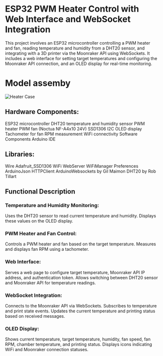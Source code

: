 # ESP32 PWM Heater Control with Web Interface and WebSocket Integration

This project involves an ESP32 microcontroller controlling a PWM heater and fan, reading temperature and humidity from a DHT20 sensor, and integrating with a 3D printer via the Moonraker API using WebSockets. It includes a web interface for setting target temperatures and configuring the Moonraker API connection, and an OLED display for real-time monitoring.

# Model assemby

![Heater Case](https://github.com/andsol/esp32-creality-chamber-heater/tree/main/media/heater-assembly.png)

## Hardware Components:

ESP32 microcontroller
DHT20 temperature and humidity sensor
PWM heater
PWM fan (Noctua NF-A4x10 24V)
SSD1306 I2C OLED display
Tachometer for fan RPM measurement
WiFi connectivity
Software Components
Arduino IDE

## Libraries:

Wire
Adafruit_SSD1306
WiFi
WebServer
WiFiManager
Preferences
ArduinoJson
HTTPClient
ArduinoWebsockets by Gil Maimon
DHT20 by Rob Tillart

## Functional Description
### Temperature and Humidity Monitoring:
Uses the DHT20 sensor to read current temperature and humidity.
Displays these values on the OLED display.
### PWM Heater and Fan Control:
Controls a PWM heater and fan based on the target temperature.
Measures and displays fan RPM using a tachometer.
### Web Interface:
Serves a web page to configure target temperature, Moonraker API IP address, and authentication token.
Allows switching between DHT20 sensor and Moonraker API for temperature readings.
### WebSocket Integration:
Connects to the Moonraker API via WebSockets.
Subscribes to temperature and print state events.
Updates the current temperature and printing status based on received messages.
### OLED Display:
Shows current temperature, target temperature, humidity, fan speed, fan RPM, chamber temperature, and printing status.
Displays icons indicating WiFi and Moonraker connection statuses.
